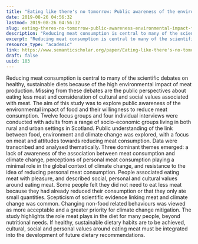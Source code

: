```yaml
---
title: "Eating like there's no tomorrow: Public awareness of the environmental impact of food and reluctance to eat less meat as part of a sustainable diet"
date: 2019-08-26 04:56:32
lastmod: 2019-08-26 04:56:32
slug: eating-theres-no-tomorrow-public-awareness-environmental-impact-food-and-reluctance-eat
description: "Reducing meat consumption is central to many of the scientific debates on healthy, sustainable diets because of the high environmental impact of meat production. Missing from these debates are the public perspectives about eating less meat and consideration of cultural and social values associated with meat. The aim of this study was to explore public awareness of the environmental impact of food and their willingness to reduce meat consumption."
excerpt: "Reducing meat consumption is central to many of the scientific debates on healthy, sustainable diets because of the high environmental impact of meat production. Missing from these debates are the public perspectives about eating less meat and consideration of cultural and social values associated with meat. The aim of this study was to explore public awareness of the environmental impact of food and their willingness to reduce meat consumption."
resource_type: "academic"
link: https://www.semanticscholar.org/paper/Eating-like-there's-no-tomorrow%3A-Public-awareness-a-Macdiarmid-Douglas/568a9200d50b4ba225486849b601824c94be92ba
draft: false
uuid: 103
---
```

Reducing meat consumption is central to many of the scientific debates
on healthy, sustainable diets because of the high environmental impact
of meat production. Missing from these debates are the public
perspectives about eating less meat and consideration of cultural and
social values associated with meat. The aim of this study was to explore
public awareness of the environmental impact of food and their
willingness to reduce meat consumption. Twelve focus groups and four
individual interviews were conducted with adults from a range of
socio-economic groups living in both rural and urban settings in
Scotland. Public understanding of the link between food, environment and
climate change was explored, with a focus on meat and attitudes towards
reducing meat consumption. Data were transcribed and analysed
thematically. Three dominant themes emerged: a lack of awareness of the
association between meat consumption and climate change, perceptions of
personal meat consumption playing a minimal role in the global context
of climate change, and resistance to the idea of reducing personal meat
consumption. People associated eating meat with pleasure, and described
social, personal and cultural values around eating meat. Some people
felt they did not need to eat less meat because they had already reduced
their consumption or that they only ate small quantities. Scepticism of
scientific evidence linking meat and climate change was common. Changing
non-food related behaviours was viewed as more acceptable and a greater
priority for climate change mitigation. The study highlights the role
meat plays in the diet for many people, beyond nutritional needs. If
healthy, sustainable dietary habits are to be achieved, cultural, social
and personal values around eating meat must be integrated into the
development of future dietary recommendations.
